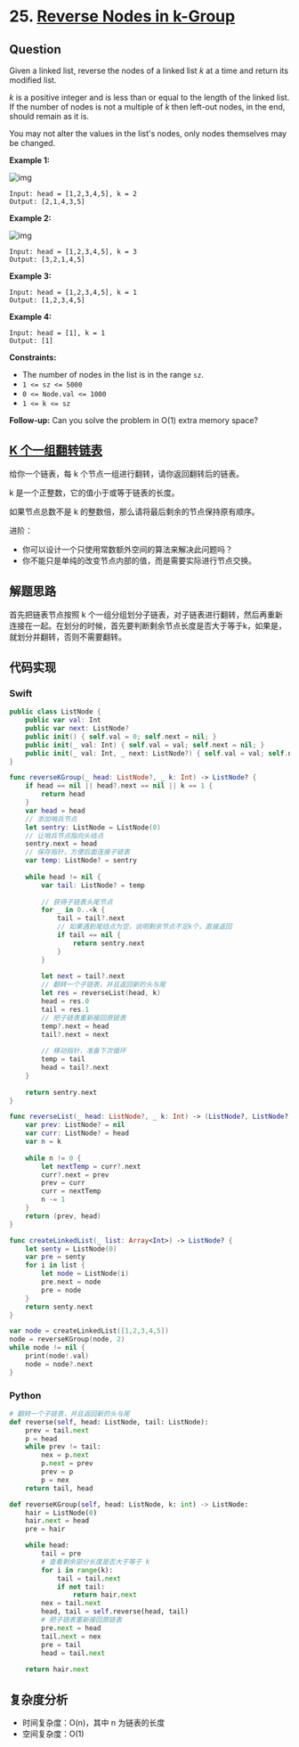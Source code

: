 # 25. [Reverse Nodes in k-Group](https://leetcode.com/problems/reverse-nodes-in-k-group)

## Question

Given a linked list, reverse the nodes of a linked list *k* at a time and return its modified list.

*k* is a positive integer and is less than or equal to the length of the linked list. If the number of nodes is not a multiple of *k* then left-out nodes, in the end, should remain as it is.

You may not alter the values in the list's nodes, only nodes themselves may be changed.

**Example 1:**

![img](https://assets.leetcode.com/uploads/2020/10/03/reverse_ex1.jpg)

```
Input: head = [1,2,3,4,5], k = 2
Output: [2,1,4,3,5]
```

**Example 2:**

![img](https://assets.leetcode.com/uploads/2020/10/03/reverse_ex2.jpg)

```
Input: head = [1,2,3,4,5], k = 3
Output: [3,2,1,4,5]
```

**Example 3:**

```
Input: head = [1,2,3,4,5], k = 1
Output: [1,2,3,4,5]
```

**Example 4:**

```
Input: head = [1], k = 1
Output: [1]
```

**Constraints:**

- The number of nodes in the list is in the range `sz`.
- `1 <= sz <= 5000`
- `0 <= Node.val <= 1000`
- `1 <= k <= sz`

**Follow-up:** Can you solve the problem in O(1) extra memory space?

## [K 个一组翻转链表](https://leetcode-cn.com/problems/reverse-nodes-in-k-group)

给你一个链表，每 k 个节点一组进行翻转，请你返回翻转后的链表。

k 是一个正整数，它的值小于或等于链表的长度。

如果节点总数不是 k 的整数倍，那么请将最后剩余的节点保持原有顺序。

进阶：

- 你可以设计一个只使用常数额外空间的算法来解决此问题吗？
- 你不能只是单纯的改变节点内部的值，而是需要实际进行节点交换。

## 解题思路

首先把链表节点按照 k 个一组分组划分子链表，对子链表进行翻转，然后再重新连接在一起。在划分的时候，首先要判断剩余节点长度是否大于等于k，如果是，就划分并翻转，否则不需要翻转。

## 代码实现

### Swift

```swift
public class ListNode {
    public var val: Int
    public var next: ListNode?
    public init() { self.val = 0; self.next = nil; }
    public init(_ val: Int) { self.val = val; self.next = nil; }
    public init(_ val: Int, _ next: ListNode?) { self.val = val; self.next = next; }
}

func reverseKGroup(_ head: ListNode?, _ k: Int) -> ListNode? {
    if head == nil || head?.next == nil || k == 1 {
        return head
    }
    var head = head
    // 添加哨兵节点
    let sentry: ListNode = ListNode(0)
    // 让哨兵节点指向头结点
    sentry.next = head
    // 保存指针，方便后面连接子链表
    var temp: ListNode? = sentry
    
    while head != nil {
        var tail: ListNode? = temp
        
        // 获得子链表头尾节点
        for _ in 0..<k {
            tail = tail?.next
            // 如果遇到尾结点为空，说明剩余节点不足k个，直接返回
            if tail == nil {
                return sentry.next
            }
        }
        
        let next = tail?.next
        // 翻转一个子链表，并且返回新的头与尾
        let res = reverseList(head, k)
        head = res.0
        tail = res.1
        // 把子链表重新接回原链表
        temp?.next = head
        tail?.next = next
        
        // 移动指针，准备下次循环
        temp = tail
        head = tail?.next
    }
    
    return sentry.next
}

func reverseList(_ head: ListNode?, _ k: Int) -> (ListNode?, ListNode?) {
    var prev: ListNode? = nil
    var curr: ListNode? = head
    var n = k
    
    while n != 0 {
        let nextTemp = curr?.next
        curr?.next = prev
        prev = curr
        curr = nextTemp
        n -= 1
    }
    return (prev, head)
}

func createLinkedList(_ list: Array<Int>) -> ListNode? {
    let senty = ListNode(0)
    var pre = senty
    for i in list {
        let node = ListNode(i)
        pre.next = node
        pre = node
    }
    return senty.next
}

var node = createLinkedList([1,2,3,4,5])
node = reverseKGroup(node, 2)
while node != nil {
    print(node!.val)
    node = node?.next
}
```

### Python

```python
# 翻转一个子链表，并且返回新的头与尾
def reverse(self, head: ListNode, tail: ListNode):
    prev = tail.next
    p = head
    while prev != tail:
        nex = p.next
        p.next = prev
        prev = p
        p = nex
    return tail, head

def reverseKGroup(self, head: ListNode, k: int) -> ListNode:
    hair = ListNode(0)
    hair.next = head
    pre = hair

    while head:
        tail = pre
        # 查看剩余部分长度是否大于等于 k
        for i in range(k):
            tail = tail.next
            if not tail:
                return hair.next
        nex = tail.next
        head, tail = self.reverse(head, tail)
        # 把子链表重新接回原链表
        pre.next = head
        tail.next = nex
        pre = tail
        head = tail.next
    
    return hair.next
```

## 复杂度分析

- 时间复杂度：O(n)，其中 n 为链表的长度
- 空间复杂度：O(1)